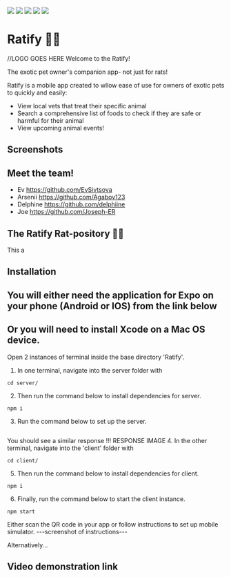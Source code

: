 <img src="https://img.shields.io/badge/React_Native-20232A?style=for-the-badge&logo=react&logoColor=61DAFB"> <img src="https://img.shields.io/badge/JavaScript-F7DF1E?style=for-the-badge&logo=javascript&logoColor=black"> <img src="https://img.shields.io/badge/MongoDB-4EA94B?style=for-the-badge&logo=mongodb&logoColor=white"> <img src="https://img.shields.io/badge/Node.js-43853D?style=for-the-badge&logo=node.js&logoColor=white"> 	<img src="https://img.shields.io/badge/Express.js-404D59?style=for-the-badge">


# Ratify 🐀🐀
<img src= "">//LOGO GOES HERE
Welcome to the Ratify!

The exotic pet owner's companion app- not just for rats!

Ratify is a mobile app created to wllow ease of use for owners of exotic pets to quickly and easily:

- View local vets that treat their specific animal
- Search a comprehensive list of foods to check if they are safe or harmful for their animal
- View upcoming animal events!

## Screenshots

## Meet the team!
- Ev https://github.com/EvSivtsova
- Arsenii https://github.com/Agabov123
- Delphine https://github.com/delphiine
- Joe https://github.com/Joseph-ER

## The Ratify Rat-pository 🐀🐀
This a

## Installation

You will either need the application for Expo on your phone (Android or IOS) from the link below
---
Or you will need to install Xcode on a Mac OS device.
---

Open 2 instances of terminal inside the base directory 'Ratify'.

1. In one terminal, navigate into the server folder with
```
cd server/
```
2. Then run the command below to install dependencies for server.
```
npm i
```
3. Run the command below to set up the server.
```
```
You should see a similar response
!!! RESPONSE IMAGE
4. In the other terminal, navigate into the 'client' folder with
```
cd client/
```
5. Then run the command below to install dependencies for client.
```
npm i
```
6. Finally, run the command below to start the client instance.
```
npm start
```
Either scan the QR code in your app or follow instructions to set up mobile simulator.
---screenshot of instructions---

Alternatively...
## Video demonstration link

